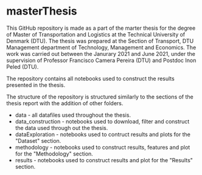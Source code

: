 # masterThesis

This GitHub repository is made as a part of the marter thesis for the degree of Master of Transportation and Logistics at the Technical University of Denmark (DTU). The thesis was prepared at the Section of Transport, DTU Management department of Technology, Management and Economics. The work was carried out between the Janurary 2021 and June 2021, under the supervision of Professor Francisco Camera Pereira (DTU) and Postdoc Inon Peled (DTU).

The repository contains all notebooks used to construct the results presented in the thesis.

The structure of the repository is structured similarly to the sections of the thesis report with the addition of other folders.

- data - all datafiles used throughout the thesis.
- data_construction - notebooks used to download, filter and construct the data used through out the thesis.
- dataExploration - notebooks used to contruct results and plots for the "Dataset" section.
- methodology - notebooks used to construct results, features and plot for the "Methodology" section.
- results - notebooks used to construct results and plot for the "Results" section.
